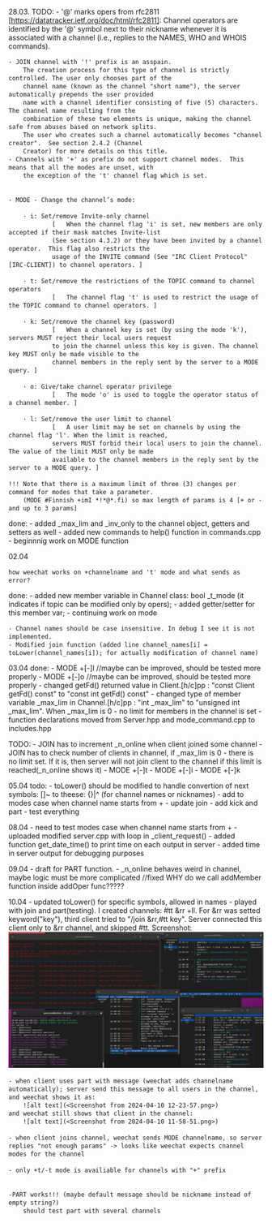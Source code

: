 28.03.
TODO:
	- '@' marks opers
		from rfc2811 [https://datatracker.ietf.org/doc/html/rfc2811]:
			Channel operators are identified by the '@' symbol next to their nickname whenever it is associated with 
			a channel (i.e., replies to the NAMES, WHO and WHOIS commands).

	- JOIN channel with '!' prefix is an asspain.
		The creation process for this type of channel is strictly controlled. The user only chooses part of the 
		channel name (known as the channel "short name"), the server automatically prepends the user provided
		name with a channel identifier consisting of five (5) characters. The channel name resulting from the 
		combination of these two elements is unique, making the channel safe from abuses based on network splits.
		The user who creates such a channel automatically becomes "channel creator".  See section 2.4.2 (Channel 
		Creator) for more details on this title.
	- Channels with '+' as prefix do not support channel modes.  This means that all the modes are unset, with 
		the exception of the 't' channel flag which is set.


	- MODE - Change the channel’s mode:

		· i: Set/remove Invite-only channel
				[ 	When the channel flag 'i' is set, new members are only accepted if their mask matches Invite-list 
				(See section 4.3.2) or they have been invited by a channel operator.  This flag also restricts the 
				usage of the INVITE command (See "IRC Client Protocol" [IRC-CLIENT]) to channel operators. ]

		· t: Set/remove the restrictions of the TOPIC command to channel operators
				[ 	The channel flag 't' is used to restrict the usage of the TOPIC command to channel operators. ]

		· k: Set/remove the channel key (password)
				[ 	When a channel key is set (by using the mode 'k'), servers MUST reject their local users request 
				to join the channel unless this key is given. The channel key MUST only be made visible to the 
				channel members in the reply sent by the server to a MODE query. ]

		· o: Give/take channel operator privilege
				[ 	The mode 'o' is used to toggle the operator status of a channel member. ]

		· l: Set/remove the user limit to channel
				[ 	A user limit may be set on channels by using the channel flag 'l'. When the limit is reached, 
				servers MUST forbid their local users to join the channel. The value of the limit MUST only be made 
				available to the channel members in the reply sent by the server to a MODE query. ]

	!!! Note that there is a maximum limit of three (3) changes per command for modes that take a parameter.
		(MODE #Finnish +imI *!*@*.fi) so max length of params is 4 [+ or - and up to 3 params]
done:
	- added _max_lim and _inv_only to the channel object, getters and setters as well
	- added new commands to help() function in commands.cpp
	- beginnnig work on MODE function

02.04

	how weechat works on +channelname and 't' mode and what sends as error?
done:
	- added new member variable in Channel class: bool _t_mode (it indicates if topic can be modified only by opers);
	- added getter/setter for this member var;
	- continuing work on mode

	- Channel names should be case insensitive. In debug I see it is not implemented.
	- Modified join function (added line channel_names[i] = toLower(channel_names[i]); for actually modification of channel name)

03.04
done:
	- MODE +[-]l //maybe can be improved, should be tested more properly
	- MODE +[-]o //maybe can be improved, should be tested more properly
  	- changed getFd() returned value in Client.[h/c]pp : "const Client getFd() const" to "const int getFd() const"
    - changed type of member variable _max_lim in Channel.[h/c]pp : "int _max_lim" to "unsigned int _max_lim".
        When _max_lim is 0 - no limit for members in the channel is set
	- function declarations moved from Server.hpp and mode_command.cpp to includes.hpp

TODO:
    - JOIN has to increment _n_online when client joined some channel
    - JOIN has to check number of clients in channel, if _max_lim is 0 - there is no limit set. If it is, then server will not join 
        client to the channel if this limit is reached(_n_online shows it)
	- MODE +[-]t 
	- MODE +[-]i
	- MODE +[-]k



05.04
	todo:
		- toLower() should be modified to handle convertion of next symbols: []\~ to theese: {}|^
		(for channel names or nicknames)
		- add to modes case when channel name starts from +
		- update join
		- add kick and part
		- test everything

08.04
	- need to test modes case when channel name starts from +
	- uploaded modified server.cpp with loop in _client_request()
	- added function get_date_time() to print time on each output in server
	- added time in server output for debugging purposes

09.04
	- draft for PART function.
	- _n_online behaves weird in channel, maybe logic must be more complicated //fixed
		WHY do we call addMember function inside addOper func????? 
		
10.04
	- updated toLower() for specific symbols, allowed in names
	- played with join and part(testing). I created channels: #tt &rr +ll. For &rr was setted keyword("key"), third client tried to "/join &rr,#tt key". Server connected this client only to &rr channel, and skipped #tt.
	Screenshot:		![alt text](<Screenshot from 2024-04-10 12-10-39.png>)

	- when client uses part with message (weechat adds channelname automatically); server send this message to all users in the channel, and weechat shows it as:
		![alt text](<Screenshot from 2024-04-10 12-23-57.png>)
	and weechat still shows that client in the channel:
		![alt text](<Screenshot from 2024-04-10 11-58-51.png>)

	- when client joins channel, weechat sends MODE channelname, so server replies "not enough params" -> looks like weechat expects cnannel modes for the channel

	- only +t/-t mode is availiable for channels with "+" prefix


	-PART works!!! (maybe default message should be nickname instead of empty string?)
		should test part with several channels